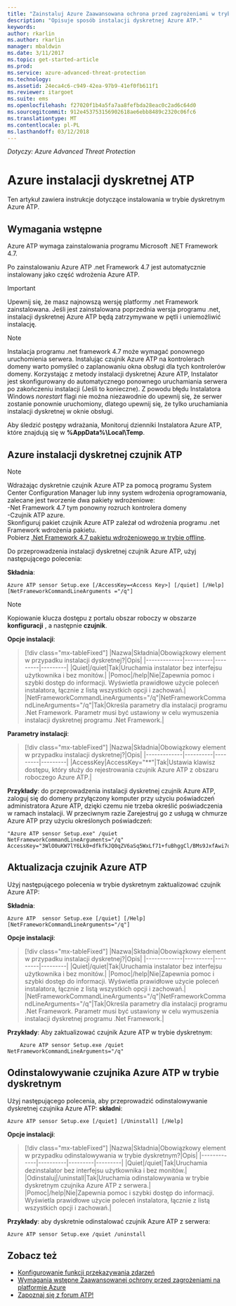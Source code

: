 ```yaml
---
title: "Zainstaluj Azure Zaawansowana ochrona przed zagrożeniami w trybie dyskretnym | Dokumentacja firmy Microsoft"
description: "Opisuje sposób instalacji dyskretnej Azure ATP."
keywords: 
author: rkarlin
ms.author: rkarlin
manager: mbaldwin
ms.date: 3/11/2017
ms.topic: get-started-article
ms.prod: 
ms.service: azure-advanced-threat-protection
ms.technology: 
ms.assetid: 24eca4c6-c949-42ea-97b9-41ef0fb611f1
ms.reviewer: itargoet
ms.suite: ems
ms.openlocfilehash: f27020f1b4a5fa7aa8fefbda28eac0c2ad6c64d0
ms.sourcegitcommit: 912e453753156902618ae6ebb8489c2320c06fc6
ms.translationtype: MT
ms.contentlocale: pl-PL
ms.lasthandoff: 03/12/2018
---
```

*Dotyczy: Azure Advanced Threat Protection*


# <a name="azure-atp-silent-installation"></a>Azure instalacji dyskretnej ATP
Ten artykuł zawiera instrukcje dotyczące instalowania w trybie dyskretnym Azure ATP.

## <a name="prerequisites"></a>Wymagania wstępne

Azure ATP wymaga zainstalowania programu Microsoft .NET Framework 4.7. 

Po zainstalowaniu Azure ATP .net Framework 4.7 jest automatycznie instalowany jako część wdrożenia Azure ATP.

> [!IMPORTANT] 
> Upewnij się, że masz najnowszą wersję platformy .net Framework zainstalowana. Jeśli jest zainstalowana poprzednia wersja programu .net, instalacji dyskretnej Azure ATP będą zatrzymywane w pętli i uniemożliwić instalację. 

> [!NOTE] 
> Instalacja programu .net framework 4.7 może wymagać ponownego uruchomienia serwera. Instalując czujnik Azure ATP na kontrolerach domeny warto pomyśleć o zaplanowaniu okna obsługi dla tych kontrolerów domeny.
Korzystając z metody instalacji dyskretnej Azure ATP, Instalator jest skonfigurowany do automatycznego ponownego uruchamiania serwera po zakończeniu instalacji (Jeśli to konieczne). Z powodu błędu Instalatora Windows *norestart* flagi nie można niezawodnie do upewnij się, że serwer zostanie ponownie uruchomiony, dlatego upewnij się, że tylko uruchamiania instalacji dyskretnej w oknie obsługi.

Aby śledzić postępy wdrażania, Monitoruj dzienniki Instalatora Azure ATP, które znajdują się w **%AppData%\Local\Temp**.



## <a name="azure-atp-sensor-silent-installation"></a>Azure instalacji dyskretnej czujnik ATP

> [!NOTE]
> Wdrażając dyskretnie czujnik Azure ATP za pomocą programu System Center Configuration Manager lub inny system wdrożenia oprogramowania, zalecane jest tworzenie dwa pakiety wdrożeniowe:</br>-Net Framework 4.7 tym ponowny rozruch kontrolera domeny</br>-Czujnik ATP azure. </br>Skonfiguruj pakiet czujnik Azure ATP zależał od wdrożenia programu .net Framework wdrożenia pakietu. </br>Pobierz [.Net Framework 4.7 pakietu wdrożeniowego w trybie offline](https://www.microsoft.com/download/details.aspx?id=49982). 


Do przeprowadzenia instalacji dyskretnej czujnik Azure ATP, użyj następującego polecenia:

**Składnia**:

    Azure ATP sensor Setup.exe [/AccessKey=<Access Key>] [/quiet] [/Help] [NetFrameworkCommandLineArguments ="/q"] 
   

> [!NOTE]
> Kopiowanie klucza dostępu z portalu obszar roboczy w obszarze **konfiguracji** , a następnie **czujnik**.


**Opcje instalacji**:

> [!div class="mx-tableFixed"]
|Nazwa|Składnia|Obowiązkowy element w przypadku instalacji dyskretnej?|Opis|
|-------------|----------|---------|---------|
|Quiet|/quiet|Tak|Uruchamia instalator bez interfejsu użytkownika i bez monitów.|
|Pomoc|/help|Nie|Zapewnia pomoc i szybki dostęp do informacji. Wyświetla prawidłowe użycie poleceń instalatora, łącznie z listą wszystkich opcji i zachowań.|
|NetFrameworkCommandLineArguments="/q"|NetFrameworkCommandLineArguments="/q"|Tak|Określa parametry dla instalacji programu .Net Framework. Parametr musi być ustawiony w celu wymuszenia instalacji dyskretnej programu .Net Framework.|

**Parametry instalacji**:

> [!div class="mx-tableFixed"]
|Nazwa|Składnia|Obowiązkowy element w przypadku instalacji dyskretnej?|Opis|
|-------------|----------|---------|---------|
|AccessKey|AccessKey="**"|Tak|Ustawia klawisz dostępu, który służy do rejestrowania czujnik Azure ATP z obszaru roboczego Azure ATP.|

**Przykłady**: do przeprowadzenia instalacji dyskretnej czujnik Azure ATP, zaloguj się do domeny przyłączony komputer przy użyciu poświadczeń administratora Azure ATP, dzięki czemu nie trzeba określić poświadczenia w ramach instalacji. W przeciwnym razie Zarejestruj go z usługą w chmurze Azure ATP przy użyciu określonych poświadczeń:

    "Azure ATP sensor Setup.exe" /quiet NetFrameworkCommandLineArguments="/q" 
    AccessKey="3WlO0uKW7lY6Lk0+dfkfkJQ0qZV6aSq5WxLf71+fuBhggCl/BMs9JxfAwi7oy9vYGviazUS1EPpzte7z8s4grw==" 
    

## <a name="update-the-azure-atp-sensor"></a>Aktualizacja czujnik Azure ATP

Użyj następującego polecenia w trybie dyskretnym zaktualizować czujnik Azure ATP:

**Składnia**:

    Azure ATP  sensor Setup.exe [/quiet] [/Help] [NetFrameworkCommandLineArguments="/q"]


**Opcje instalacji**:

> [!div class="mx-tableFixed"]
|Nazwa|Składnia|Obowiązkowy element w przypadku instalacji dyskretnej?|Opis|
|-------------|----------|---------|---------|
|Quiet|/quiet|Tak|Uruchamia instalator bez interfejsu użytkownika i bez monitów.|
|Pomoc|/help|Nie|Zapewnia pomoc i szybki dostęp do informacji. Wyświetla prawidłowe użycie poleceń instalatora, łącznie z listą wszystkich opcji i zachowań.|
|NetFrameworkCommandLineArguments="/q"|NetFrameworkCommandLineArguments="/q"|Tak|Określa parametry dla instalacji programu .Net Framework. Parametr musi być ustawiony w celu wymuszenia instalacji dyskretnej programu .Net Framework.|


**Przykłady**: Aby zaktualizować czujnik Azure ATP w trybie dyskretnym:

        Azure ATP sensor Setup.exe /quiet NetFrameworkCommandLineArguments="/q"

## <a name="uninstall-the-azure-atp-sensor-silently"></a>Odinstalowywanie czujnika Azure ATP w trybie dyskretnym

Użyj następującego polecenia, aby przeprowadzić odinstalowywanie dyskretnej czujnika Azure ATP: **składni**:

    Azure ATP sensor Setup.exe [/quiet] [/Uninstall] [/Help]
    
**Opcje instalacji**:

> [!div class="mx-tableFixed"]
|Nazwa|Składnia|Obowiązkowy element w przypadku odinstalowywania w trybie dyskretnym?|Opis|
|-------------|----------|---------|---------|
|Quiet|/quiet|Tak|Uruchamia dezinstalator bez interfejsu użytkownika i bez monitów.|
|Odinstaluj|/uninstall|Tak|Uruchamia odinstalowywania w trybie dyskretnym czujnika Azure ATP z serwera.|
|Pomoc|/help|Nie|Zapewnia pomoc i szybki dostęp do informacji. Wyświetla prawidłowe użycie poleceń instalatora, łącznie z listą wszystkich opcji i zachowań.|

**Przykłady**: aby dyskretnie odinstalować czujnik Azure ATP z serwera:


    Azure ATP sensor Setup.exe /quiet /uninstall
    



## <a name="see-also"></a>Zobacz też

- [Konfigurowanie funkcji przekazywania zdarzeń](configure-event-forwarding.md)
- [Wymagania wstępne Zaawansowanej ochrony przed zagrożeniami na platformie Azure](atp-prerequisites.md)
- [Zapoznaj się z forum ATP!](https://aka.ms/azureatpcommunity)